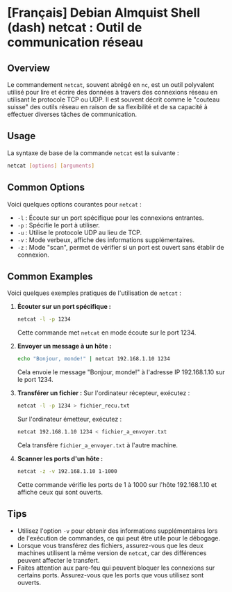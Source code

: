 # [Français] Debian Almquist Shell (dash) netcat : Outil de communication réseau

## Overview
Le commandement `netcat`, souvent abrégé en `nc`, est un outil polyvalent utilisé pour lire et écrire des données à travers des connexions réseau en utilisant le protocole TCP ou UDP. Il est souvent décrit comme le "couteau suisse" des outils réseau en raison de sa flexibilité et de sa capacité à effectuer diverses tâches de communication.

## Usage
La syntaxe de base de la commande `netcat` est la suivante :

```bash
netcat [options] [arguments]
```

## Common Options
Voici quelques options courantes pour `netcat` :

- `-l` : Écoute sur un port spécifique pour les connexions entrantes.
- `-p` : Spécifie le port à utiliser.
- `-u` : Utilise le protocole UDP au lieu de TCP.
- `-v` : Mode verbeux, affiche des informations supplémentaires.
- `-z` : Mode "scan", permet de vérifier si un port est ouvert sans établir de connexion.

## Common Examples
Voici quelques exemples pratiques de l'utilisation de `netcat` :

1. **Écouter sur un port spécifique :**
   ```bash
   netcat -l -p 1234
   ```
   Cette commande met `netcat` en mode écoute sur le port 1234.

2. **Envoyer un message à un hôte :**
   ```bash
   echo "Bonjour, monde!" | netcat 192.168.1.10 1234
   ```
   Cela envoie le message "Bonjour, monde!" à l'adresse IP 192.168.1.10 sur le port 1234.

3. **Transférer un fichier :**
   Sur l'ordinateur récepteur, exécutez :
   ```bash
   netcat -l -p 1234 > fichier_recu.txt
   ```
   Sur l'ordinateur émetteur, exécutez :
   ```bash
   netcat 192.168.1.10 1234 < fichier_a_envoyer.txt
   ```
   Cela transfère `fichier_a_envoyer.txt` à l'autre machine.

4. **Scanner les ports d'un hôte :**
   ```bash
   netcat -z -v 192.168.1.10 1-1000
   ```
   Cette commande vérifie les ports de 1 à 1000 sur l'hôte 192.168.1.10 et affiche ceux qui sont ouverts.

## Tips
- Utilisez l'option `-v` pour obtenir des informations supplémentaires lors de l'exécution de commandes, ce qui peut être utile pour le débogage.
- Lorsque vous transférez des fichiers, assurez-vous que les deux machines utilisent la même version de `netcat`, car des différences peuvent affecter le transfert.
- Faites attention aux pare-feu qui peuvent bloquer les connexions sur certains ports. Assurez-vous que les ports que vous utilisez sont ouverts.